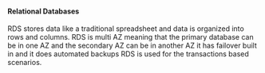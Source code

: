 #### Relational Databases
RDS stores data like a traditional spreadsheet and data is organized into rows and columns.
RDS is multi AZ meaning that the primary database can be in one AZ and the secondary AZ can be in another AZ it has failover built in and it does automated backups 
RDS is used for the transactions based scenarios. 